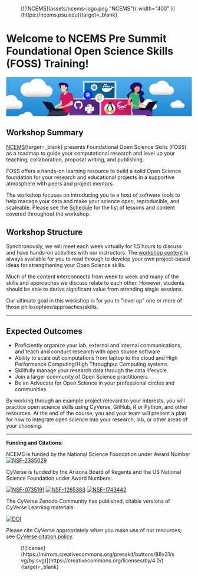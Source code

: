 <figure markdown>
  [![!NCEMS](assets/ncems-logo.png "NCEMS"){ width="400" }](https://ncems.psu.edu){target=_blank}
</figure>

# Welcome to NCEMS Pre Summit Foundational Open Science Skills (FOSS) Training!

![header](assets/foss_title.png)

## Workshop Summary

[NCEMS](https://ncems.psu.edu){target=_blank} presents Foundational Open Science Skills (FOSS) as a roadmap to guide your computational research and level up your teaching, collaboration, proposal writing, and publishing. 

FOSS offers a hands-on learning resource to build a solid Open Science foundation for your research and educational projects in a supportive atmosphere with peers and project mentors. 

The workshop focuses on introducing you to a host of software tools to help manage your data and make your science open, reproducible, and scaleable. Please see the [Schedule](./schedule.md) for the list of lessons and content covered throughout the workshop. 


## Workshop Structure

Synchronously, we will meet each week virtually for 1.5 hours to discuss and have hands-on activities with our instructors. The [workshop content](./01_intro_open_sci.md) is always available for you to read through to develop your own project-based ideas for strengthening your Open Science skills. 

Much of the content interconnects from week to week and many of the skills and approaches we discuss relate to each other. However, students should be able to derive significant value from attending single sessions. 

Our ultimate goal in this workshop is for you to "level up" one or more of those philosophies/approaches/skills. 

---

## Expected Outcomes

-   Proficiently organize your lab, external and internal communications, and teach and conduct research with open source software
-   Ability to scale out computations from laptop to the cloud and High Performance Computing/High Throughput Computing systems
-   Skillfully manage your research data through the data lifecycle 
-   Join a larger community of Open Science practitioners
-   Be an Advocate for Open Science in your professional circles and communities

By working through an example project relevant to your interests, you will practice open science skills using CyVerse, GitHub, R or Python, and other resources. At the end of the course, you and your team will present a plan for how to integrate open science into your research, lab, or other areas of your choosing.

---

**Funding and Citations:**

NCEMS is funded by the National Science Foundation under Award Number [![NSF-2335029](https://img.shields.io/badge/NSF-2335029-blue.svg)](https://www.nsf.gov/awardsearch/showAward?AWD_ID=2335029) 

CyVerse is funded by the Arizona Board of Regents and the US National Science Foundation under Award Numbers: 

[![NSF-0735191](https://img.shields.io/badge/NSF-0735191-blue.svg)](https://www.nsf.gov/awardsearch/showAward?AWD_ID=0735191)  [![NSF-1265383](https://img.shields.io/badge/NSF-1265383-blue.svg)](https://www.nsf.gov/awardsearch/showAward?AWD_ID=1265383) [![NSF-1743442](https://img.shields.io/badge/NSF-1743442-blue.svg)](https://www.nsf.gov/awardsearch/showAward?AWD_ID=1743442)

The CyVerse Zenodo Community has published, citable versions of CyVerse Learning materials: 

[![DOI](https://img.shields.io/badge/Zenodo-CyVerse%20Community-blue)](https://zenodo.org/communities/cyverse)

Please cite CyVerse appropriately when you make use of our resources; see [CyVerse citation policy](https://cyverse.org/policies/cite-cyverse).

<figure markdown>
  [![license](https://mirrors.creativecommons.org/presskit/buttons/88x31/svg/by.svg)](https://creativecommons.org/licenses/by/4.0/){target=_blank} 
</figure>
